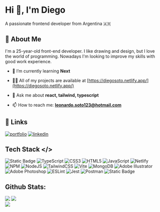 
# Hi 👋, I'm Diego

A passionate frontend developer from Argentina 🇦🇷




## 🚀 About Me
I'm a 25-year-old front-end developer. I like drawing and design, but I love the world of programming. Nowadays I'm looking to improve my skills with good work experience.

- 🌱 I’m currently learning **Next**

- 👨‍💻 All of my projects are available at [https://diegosoto.netlify.app/](https://diegosoto.netlify.app/)

- 💬 Ask me about **react, tailwind, typescript**

- 📫 How to reach me: **leonardo.soto123@hotmail.com**

## 🔗 Links
[![portfolio](https://img.shields.io/badge/my_portfolio-000?style=for-the-badge&logo=ko-fi&logoColor=white)](https://diegosoto.netlify.app/)
[![linkedin](https://img.shields.io/badge/linkedin-0A66C2?style=for-the-badge&logo=linkedin&logoColor=white)](https://www.linkedin.com/in/diego-soto-72a097238/)

## Tech Stack </>

![Static Badge](https://img.shields.io/badge/React-61DAFB?style=for-the-badge&logo=react&logoColor=black) ![TypeScript](https://img.shields.io/badge/typescript-%23007ACC.svg?style=for-the-badge&logo=typescript&logoColor=white) ![CSS3](https://img.shields.io/badge/css3-%231572B6.svg?style=for-the-badge&logo=css3&logoColor=white) ![HTML5](https://img.shields.io/badge/html5-%23E34F26.svg?style=for-the-badge&logo=html5&logoColor=white) ![JavaScript](https://img.shields.io/badge/javascript-%23323330.svg?style=for-the-badge&logo=javascript&logoColor=%23F7DF1E) ![Netlify](https://img.shields.io/badge/netlify-%23000000.svg?style=for-the-badge&logo=netlify&logoColor=#00C7B7) ![NPM](https://img.shields.io/badge/NPM-%23CB3837.svg?style=for-the-badge&logo=npm&logoColor=white) ![NodeJS](https://img.shields.io/badge/node.js-6DA55F?style=for-the-badge&logo=node.js&logoColor=white) ![TailwindCSS](https://img.shields.io/badge/tailwindcss-%2338B2AC.svg?style=for-the-badge&logo=tailwind-css&logoColor=white) ![Vite](https://img.shields.io/badge/vite-%23646CFF.svg?style=for-the-badge&logo=vite&logoColor=white) ![MongoDB](https://img.shields.io/badge/MongoDB-%234ea94b.svg?style=for-the-badge&logo=mongodb&logoColor=white) ![Adobe Illustrator](https://img.shields.io/badge/adobe%20illustrator-%23FF9A00.svg?style=for-the-badge&logo=adobe%20illustrator&logoColor=white) ![Adobe Photoshop](https://img.shields.io/badge/adobe%20photoshop-%2331A8FF.svg?style=for-the-badge&logo=adobe%20photoshop&logoColor=white) ![ESLint](https://img.shields.io/badge/ESLint-4B3263?style=for-the-badge&logo=eslint&logoColor=white) ![Jest](https://img.shields.io/badge/-jest-%23C21325?style=for-the-badge&logo=jest&logoColor=white) ![Postman](https://img.shields.io/badge/Postman-FF6C37?style=for-the-badge&logo=postman&logoColor=white) ![Static Badge](https://img.shields.io/badge/Figma-F24E1E?style=for-the-badge&logo=figma&logoColor=white)



## Github Stats:

![](https://github-readme-stats.vercel.app/api?username=DiegoLeonardoSoto&theme=dark&hide_border=false&include_all_commits=false&count_private=false)
![](https://github-readme-streak-stats.herokuapp.com/?user=DiegoLeonardoSoto&theme=dark&hide_border=false)<br/>
![](https://github-readme-stats.vercel.app/api/top-langs/?username=DiegoLeonardoSoto&theme=dark&hide_border=false&include_all_commits=false&count_private=false&layout=compact)


